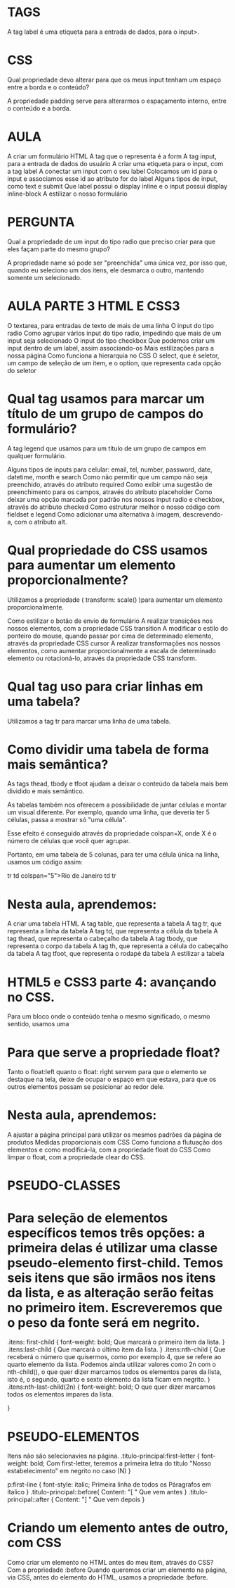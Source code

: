 # TAGS
 A tag label é uma etiqueta para a entrada de dados, para o input>.

# CSS
Qual propriedade devo alterar para que os meus input tenham um espaço entre a borda e o conteúdo?

A propriedade padding serve para alterarmos o espaçamento interno, entre o conteúdo e a borda.

# AULA
A criar um formulário HTML
A tag que o representa é a form
A tag input, para a entrada de dados do usuário
A criar uma etiqueta para o input, com a tag label
A conectar um input com o seu label
Colocamos um id para o input e associamos esse id ao atributo for do label
Alguns tipos de input, como text e submit
Que label possui o display inline e o input possui display inline-block
A estilizar o nosso formulário

# PERGUNTA
Qual a propriedade de um input do tipo radio que preciso criar para que eles façam parte do mesmo grupo?

A propriedade name só pode ser "preenchida" uma única vez, por isso que, quando eu seleciono um dos itens, ele desmarca o outro, mantendo somente um selecionado.

# AULA PARTE 3 HTML E CSS3
O textarea, para entradas de texto de mais de uma linha
O input do tipo radio
Como agrupar vários input do tipo radio, impedindo que mais de um input seja selecionado
O input do tipo checkbox
Que podemos criar um input dentro de um label, assim associando-os
Mais estilizações para a nossa página
Como funciona a hierarquia no CSS
O select, que é seletor, um campo de seleção de um item, e o option, que representa cada opção do seletor

# Qual tag usamos para marcar um título de um grupo de campos do formulário?
A tag legend que usamos para um título de um grupo de campos em qualquer formulário.

Alguns tipos de inputs para celular: email, tel, number, password, date, datetime, month e search
Como não permitir que um campo não seja preenchido, através do atributo required
Como exibir uma sugestão de preenchimento para os campos, através do atributo placeholder
Como deixar uma opção marcada por padrão nos nossos input radio e checkbox, através do atributo checked
Como estruturar melhor o nosso código com fieldset e legend
Como adicionar uma alternativa à imagem, descrevendo-a, com o atributo alt.

# Qual propriedade do CSS usamos para aumentar um elemento proporcionalmente?
Utilizamos a propriedade ( transform: scale() )para aumentar um elemento proporcionalmente.

Como estilizar o botão de envio de formulário
A realizar transições nos nossos elementos, com a propriedade CSS transition
A modificar o estilo do ponteiro do mouse, quando passar por cima de determinado elemento, através da propriedade CSS cursor
A realizar transformações nos nossos elementos, como aumentar proporcionalmente a escala de determinado elemento ou rotacioná-lo, através da propriedade CSS transform.

# Qual tag uso para criar linhas em uma tabela?
Utilizamos a tag tr para marcar uma linha de uma tabela.

# Como dividir uma tabela de forma mais semântica?
As tags thead, tbody e tfoot ajudam a deixar o conteúdo da tabela mais bem dividido e mais semântico.

As tabelas também nos oferecem a possibilidade de juntar células e montar um visual diferente. Por exemplo, quando uma linha, que deveria ter 5 células, passa a mostrar só "uma célula".

Esse efeito é conseguido através da propriedade colspan=X, onde X é o número de células que você quer agrupar.

Portanto, em uma tabela de 5 colunas, para ter uma célula única na linha, usamos um código assim:

tr
    td colspan="5">Rio de Janeiro td 
tr

# Nesta aula, aprendemos:
A criar uma tabela HTML
A tag table, que representa a tabela
A tag tr, que representa a linha da tabela
A tag td, que representa a célula da tabela
A tag thead, que representa o cabeçalho da tabela
A tag tbody, que representa o corpo da tabela
A tag th, que representa a célula do cabeçalho da tabela
A tag tfoot, que representa o rodapé da tabela
A estilizar a tabela

# HTML5 e CSS3 parte 4: avançando no CSS.

Para um bloco onde o conteúdo tenha o mesmo significado, o mesmo sentido, usamos uma <section></section>

# Para que serve a propriedade float?

Tanto o float:left quanto o float: right servem para que o elemento se destaque na tela, deixe de ocupar o espaço em que estava, para que os outros elementos possam se posicionar ao redor dele.

# Nesta aula, aprendemos:

A ajustar a página principal para utilizar os mesmos padrões da página de produtos
Medidas proporcionais com CSS
Como funciona a flutuação dos elementos e como modificá-la, com a propriedade float do CSS
Como limpar o float, com a propriedade clear do CSS.

#  PSEUDO-CLASSES

# Para seleção de elementos específicos temos três opções: a primeira delas é utilizar uma classe pseudo-elemento first-child. Temos seis itens que são irmãos nos itens da lista, e as alteração serão feitas no primeiro item. Escreveremos que o peso da fonte será em negrito.

.itens: first-child {
    font-weight: bold;
     Que marcará o primeiro item da lista.
}
.itens:last-child {
    Que marcará o último item da lista.
}
.itens:nth-child {
     Que receberá o número que quisermos, como por exemplo 4, que se refere ao quarto elemento da lista. Podemos ainda utilizar valores como 2n com o nth-child(), o que quer dizer marcamos todos os elementos pares da lista, isto é, o segundo, quarto e sexto elemento da lista ficam em negrito.
}
.itens:nth-last-child(2n) {
    font-weight: bold;
    O que quer dizer marcamos todos os elementos ímpares da lista.

}

#  PSEUDO-ELEMENTOS
Itens não são selecionavies na página.
.titulo-principal:first-letter {
    font-weight: bold;
    Com first-letter, teremos a primeira letra do título "Nosso estabelecimento" em negrito no caso (N)
}

p:first-line {
    font-style: italic;
    Primeira linha de todos os Páragrafos em ítalico
}
.titulo-principal::before{
    Content: "[ "
    Que vem antes
}
.titulo-principal::after {
    Content: "] "
    Que vem depois
}

# Criando um elemento antes de outro, com CSS

Como criar um elemento no HTML antes do meu item, através do CSS?
Com a propriedade :before
Quando queremos criar um elemento na página, via CSS, antes do elemento do HTML, usamos a propriedade :before.
